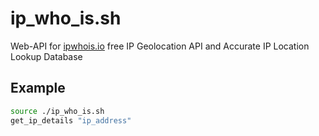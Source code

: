 # ip_who_is.sh
Web-API for [ipwhois.io](https://ipwhois.io) free IP Geolocation API and Accurate IP Location Lookup Database

## Example
```bash
source ./ip_who_is.sh
get_ip_details "ip_address"
```
